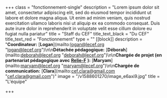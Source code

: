 +++
class = "fonctionnement-single"
description = "Lorem ipsum dolor sit amet, consectetur adipiscing elit, sed do eiusmod tempor incididunt ut labore et dolore magna aliqua. Ut enim ad minim veniam, quis nostrud exercitation ullamco laboris nisi ut aliquip ex ea commodo consequat. Duis aute irure dolor in reprehenderit in voluptate velit esse cillum dolore eu fugiat nulla pariatur"
title = "Staff du CEF"
title_text_black = "Du CEF"
title_text_red = "Fonctionnement"
type = ""
[[block]]
description = "**Coordinateur:** [**Logan**](mailto:logan@lecef.org \"logan@lecef.org\")\n\n**Détachée pédagogique:** [**Déborah**](mailto:deborah@lecef.org \"deborah@lecef.org\")\n\n**Chargée de projet (en partenariat pédagogique avec** [**Relie-F**](http://relie-f.be/) **):** [**Maryam**](mailto:maryam@lecef.org \"maryam@lecef.org\")\n\n**Chargée de communication:** [**Clara**](mailto:cef.clara@gmail.com \"cef.clara@gmail.com\")"
image = "/v1588601270/image_e6axi9.jpg"
title = "L'équipe"

+++
